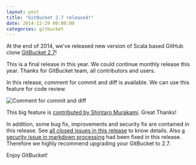 ```yaml
---
layout: post
title: "GitBucket 2.7 released!"
date: 2014-12-29 00:00:00
categories: gitbucket
---
```


At the end of 2014, we've released new version of Scala based GitHub clone [GitBucket 2.7](https://github.com/takezoe/gitbucket/releases/tag/2.7)!

This is a final release in this year. We could continue monthly release this year. Thanks for GitBucket team, all contributors and users.

In this release, comment for commit and diff is available. We can use this feature for code review.

![Comment for commit and diff]({{site.baseurl}}/images/gitbucket-2.7/comment.png)

This big feature is [contributed by Shintaro Murakami](https://github.com/takezoe/gitbucket/pull/564). Great Thanks!

In addition, some bug fix, improvements and security fix are contained in this release. See [all closed issues in this release](https://github.com/takezoe/gitbucket/issues?q=milestone%3A2.7+is%3Aclosed) to know details. Also [a security issue in markdown processing](https://github.com/takezoe/gitbucket/issues/577) had been fixed in this release. Therefore we highly recommend upgrading your GitBucket to 2.7.

Enjoy GitBucket!
